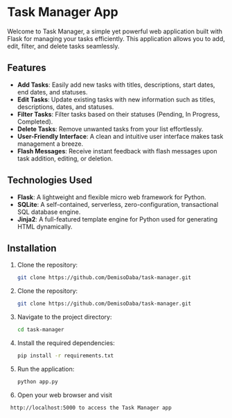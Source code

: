 # Task Manager App

Welcome to Task Manager, a simple yet powerful web application built with Flask for managing your tasks efficiently. This application allows you to add, edit, filter, and delete tasks seamlessly.

## Features

- **Add Tasks**: Easily add new tasks with titles, descriptions, start dates, end dates, and statuses.
- **Edit Tasks**: Update existing tasks with new information such as titles, descriptions, dates, and statuses.
- **Filter Tasks**: Filter tasks based on their statuses (Pending, In Progress, Completed).
- **Delete Tasks**: Remove unwanted tasks from your list effortlessly.
- **User-Friendly Interface**: A clean and intuitive user interface makes task management a breeze.
- **Flash Messages**: Receive instant feedback with flash messages upon task addition, editing, or deletion.

## Technologies Used

- **Flask**: A lightweight and flexible micro web framework for Python.
- **SQLite**: A self-contained, serverless, zero-configuration, transactional SQL database engine.
- **Jinja2**: A full-featured template engine for Python used for generating HTML dynamically.

## Installation

1. Clone the repository:
   ```bash
   git clone https://github.com/DemisoDaba/task-manager.git
2. Clone the repository:
   ```bash
   git clone https://github.com/DemisoDaba/task-manager.git

3. Navigate to the project directory:
   ```bash
   cd task-manager

4. Install the required dependencies:
   ```bash
   pip install -r requirements.txt

5. Run the application:
   ```bash
   python app.py

6. Open your web browser and visit 
  ```bash 
   http://localhost:5000 to access the Task Manager app